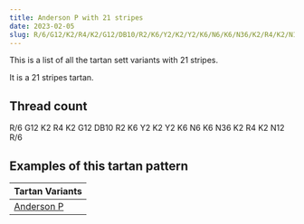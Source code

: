 ```yaml
---
title: Anderson P with 21 stripes
date: 2023-02-05
slug: R/6/G12/K2/R4/K2/G12/DB10/R2/K6/Y2/K2/Y2/K6/N6/K6/N36/K2/R4/K2/N12/R/6
---
```

This is a list of all the tartan sett variants with 21 stripes.

It is a 21 stripes tartan.


## Thread count
R/6 G12 K2 R4 K2 G12 DB10 R2 K6 Y2 K2 Y2 K6 N6 K6 N36 K2 R4 K2 N12 R/6

## Examples of this tartan pattern

| Tartan Variants |
|---------------|
| [Anderson P](/variants/r/6/g12/k2/r4/k2/g12/db10/r2/k6/y2/k2/y2/k6/n6/k6/n36/k2/r4/k2/n12/r/6-db00004c-g004c00-k000000-nd0d0d0-rc80000-yffc800)||
